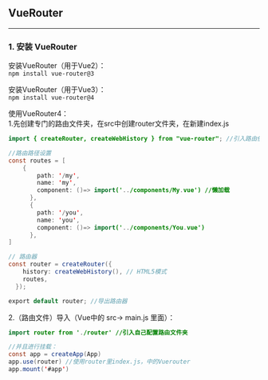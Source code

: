 ## VueRouter
---
### 1. 安装 VueRouter
安装VueRouter（用于Vue2）：  
`npm install vue-router@3`

安装VueRouter（用于Vue3）：  
`npm install vue-router@4`


使用VueRouter4：  
1.先创建专门的路由文件夹，在src中创建router文件夹，在新建index.js
```java
import { createRouter, createWebHistory } from "vue-router"; //引入路由依赖

//路由路径设置
const routes = [
    {
        path: '/my',
        name: 'my',
        component: ()=> import('../components/My.vue') //懒加载
      },
      {
        path: '/you',
        name: 'you',
        component: ()=> import('../components/You.vue')
      },
]

// 路由器
const router = createRouter({
    history: createWebHistory(), // HTML5模式
    routes,
  });

export default router; //导出路由器
```

2.（路由文件）导入（Vue中的 src-> main.js 里面）：  
```java
import router from './router' //引入自己配置路由文件夹

//并且进行挂载：
const app = createApp(App)
app.use(router) //使用router里index.js，中的Vuerouter
app.mount('#app')
```
